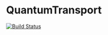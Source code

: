 # QuantumTransport

[![Build Status](https://github.com/quantum-nanoelectronics/QuantumTransport.jl/actions/workflows/CI.yml/badge.svg?branch=master)](https://github.com/quantum-nanoelectronics/QuantumTransport.jl/actions/workflows/CI.yml?query=branch%3Amaster)
